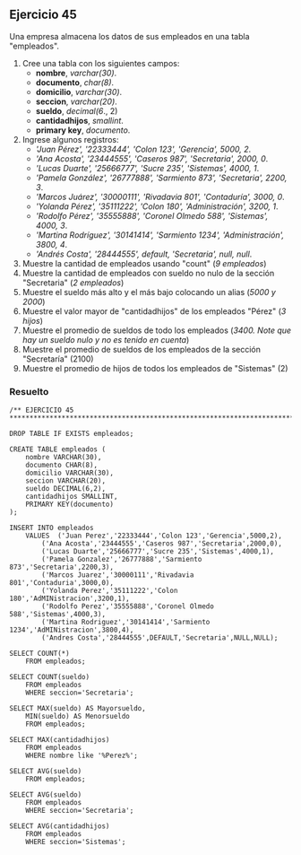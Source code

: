 ## Ejercicio 45

Una empresa almacena los datos de sus empleados en una tabla "empleados".

1. Cree una tabla con los siguientes campos:
	* **nombre**, *varchar(30)*.
	* **documento**, *char(8)*.
	* **domicilio**, *varchar(30)*.
	* **seccion**, *varchar(20)*.
	* **sueldo**, *decimal(6*., 2)
	* **cantidadhijos**, *smallint*.
	* **primary key**, *documento*.
2. Ingrese algunos registros:
	* *'Juan Pérez', '22333444', 'Colon 123', 'Gerencia', 5000, 2*.
	* *'Ana Acosta', '23444555', 'Caseros 987', 'Secretaria', 2000, 0*.
	* *'Lucas Duarte', '25666777', 'Sucre 235', 'Sistemas', 4000, 1*.
	* *'Pamela González', '26777888', 'Sarmiento 873', 'Secretaria', 2200, 3*.
	* *'Marcos Juárez', '30000111', 'Rivadavia 801', 'Contaduría', 3000, 0*.
	* *'Yolanda Pérez', '35111222', 'Colon 180', 'Administración', 3200, 1*.
	* *'Rodolfo Pérez', '35555888', 'Coronel Olmedo 588', 'Sistemas', 4000, 3*.
	* *'Martina Rodríguez', '30141414', 'Sarmiento 1234', 'Administración', 3800, 4*.
	* *'Andrés Costa', '28444555', default, 'Secretaria', null, null*.
3. Muestre la cantidad de empleados usando "count" (*9 empleados*)
4. Muestre la cantidad de empleados con sueldo no nulo de la sección "Secretaria" (*2 empleados*)
5. Muestre el sueldo más alto y el más bajo colocando un alias (*5000 y 2000*)
6. Muestre el valor mayor de "cantidadhijos" de los empleados "Pérez" (*3 hijos*) 
7. Muestre el promedio de sueldos de todo los empleados (*3400. Note que hay un sueldo nulo y no es 
tenido en cuenta*)
8. Muestre el promedio de sueldos de los empleados de la sección "Secretaría" (2100)
9. Muestre el promedio de hijos de todos los empleados de "Sistemas" (2)


### Resuelto	
``` 			
/** EJERCICIO 45
******************************************************************************/

DROP TABLE IF EXISTS empleados;

CREATE TABLE empleados (
	nombre VARCHAR(30),
	documento CHAR(8),
	domicilio VARCHAR(30),
	seccion VARCHAR(20),
	sueldo DECIMAL(6,2),
	cantidadhijos SMALLINT,
	PRIMARY KEY(documento)
);

INSERT INTO empleados
	VALUES	('Juan Perez','22333444','Colon 123','Gerencia',5000,2),
		('Ana Acosta','23444555','Caseros 987','Secretaria',2000,0),
		('Lucas Duarte','25666777','Sucre 235','Sistemas',4000,1),
		('Pamela Gonzalez','26777888','Sarmiento 873','Secretaria',2200,3),
		('Marcos Juarez','30000111','Rivadavia 801','Contaduria',3000,0),
		('Yolanda Perez','35111222','Colon 180','AdMINistracion',3200,1),
		('Rodolfo Perez','35555888','Coronel Olmedo 588','Sistemas',4000,3),
		('Martina Rodriguez','30141414','Sarmiento 1234','AdMINistracion',3800,4),
		('Andres Costa','28444555',DEFAULT,'Secretaria',NULL,NULL);
		
SELECT COUNT(*)
	FROM empleados;
	
SELECT COUNT(sueldo)
	FROM empleados
	WHERE seccion='Secretaria';
	
SELECT MAX(sueldo) AS Mayorsueldo,
	MIN(sueldo) AS Menorsueldo
	FROM empleados;
	
SELECT MAX(cantidadhijos)
	FROM empleados
	WHERE nombre like '%Perez%';
	
SELECT AVG(sueldo)
	FROM empleados;
	
SELECT AVG(sueldo)
	FROM empleados
	WHERE seccion='Secretaria';
	
SELECT AVG(cantidadhijos)
	FROM empleados
	WHERE seccion='Sistemas';


``` 			
